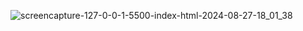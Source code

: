 ![screencapture-127-0-0-1-5500-index-html-2024-08-27-18_01_38](https://github.com/user-attachments/assets/31824fa8-e906-43f2-9acd-6411177df0dd)
